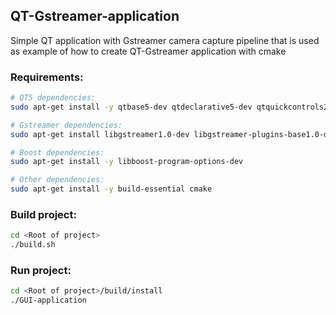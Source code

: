 ## QT-Gstreamer-application
Simple QT application with Gstreamer camera capture pipeline that is used as example of how to create QT-Gstreamer application with cmake

### Requirements:
``` bash
# QT5 dependencies:
sudo apt-get install -y qtbase5-dev qtdeclarative5-dev qtquickcontrols2-5-dev qml-module-qtquick2 qml-module-qtquick-controls

# Gstreamer dependencies:
sudo apt-get install libgstreamer1.0-dev libgstreamer-plugins-base1.0-dev

# Boost dependencies:
sudo apt-get install -y libboost-program-options-dev

# Other dependencies:
sudo apt-get install -y build-essential cmake
```

### Build project:
``` bash
cd <Root of project>
./build.sh
```

### Run project:
``` bash
cd <Root of project>/build/install
./GUI-application
```